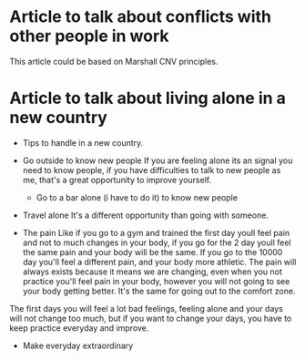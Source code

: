 # Article to talk about conflicts with other people in work
This article could be based on Marshall CNV principles.

# Article to talk about living alone in a new country
- Tips to handle in a new country.

- Go outside to know new people
    If you are feeling alone its an signal you need to know people, if you have difficulties to talk to new people as me, that's a great opportunity to improve yourself.
    - Go to a bar alone (i have to do it) to know new people

- Travel alone
    It's a different opportunity than going with someone.

- The pain
    Like if you go to a gym and trained the first day youll feel pain and not to much changes in your body, if you go for the 2 day youll feel the same pain and your body will be the same. If you go to the 10000 day you'll feel a different pain, and your body more athletic.
The pain will always exists because it means we are changing, even when you not practice you'll feel pain in your body, however you will not going to see your body getting better.
It's the same for going out to the comfort zone.

The first days you will feel a lot bad feelings, feeling alone and your days will not change too much, but if you want to change your days, you have to keep practice everyday and improve.

- Make everyday extraordinary
